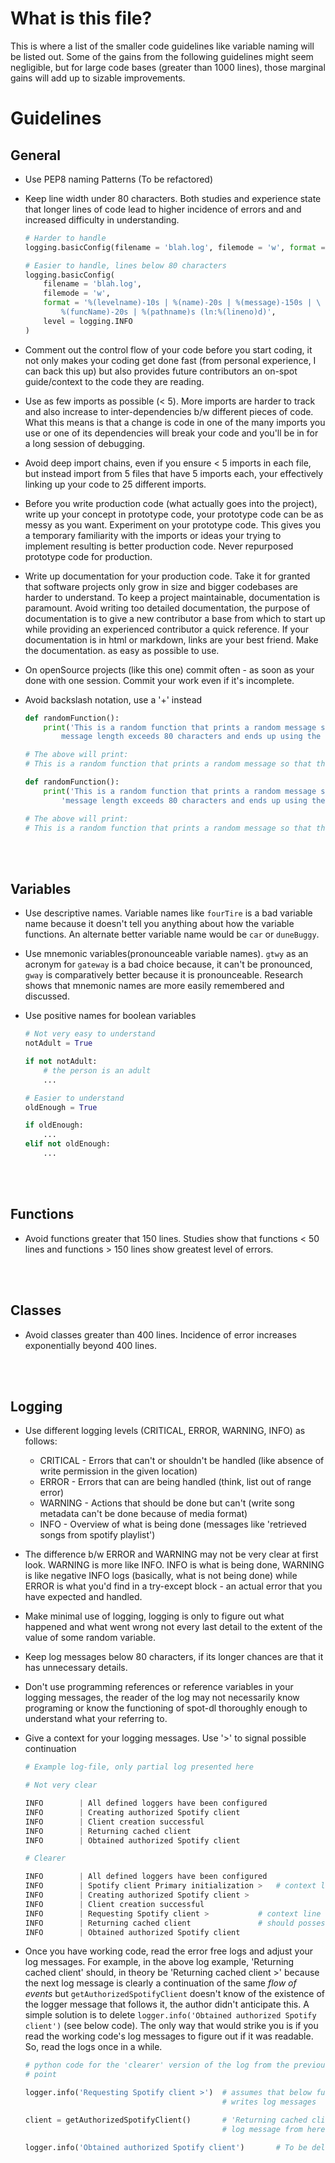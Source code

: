 # What is this file?

This is where a list of the smaller code guidelines like variable naming will
be listed out. Some of the gains from the following guidelines might seem
negligible, but for large code bases (greater than 1000 lines), those marginal
gains will add up to sizable improvements.

# Guidelines

## General

- Use PEP8 naming Patterns (To be refactored)

- Keep line width under 80 characters. Both studies and experience state that
longer lines of code lead to higher incidence of errors and and increased
difficulty in understanding.

    ```python
    # Harder to handle
    logging.basicConfig(filename = 'blah.log', filemode = 'w', format = '%(levelname)-10s | %(name)-20s | %(message)-150s | %(funcName)-20s | %(pathname)s (ln:%(lineno)d)', level = logging.INFO)

    # Easier to handle, lines below 80 characters
    logging.basicConfig(
        filename = 'blah.log',
        filemode = 'w',
        format = '%(levelname)-10s | %(name)-20s | %(message)-150s | \
            %(funcName)-20s | %(pathname)s (ln:%(lineno)d)',
        level = logging.INFO
    )
    ```

- Comment out the control flow of your code before you start coding, it not
only makes your coding get done fast (from personal experience, I can back this
up) but also provides future contributors an on-spot guide/context to the code
they are reading.

- Use as few imports as possible (< 5). More imports are harder to track and
also increase to inter-dependencies b/w different pieces of code. What this
means is that a change is code in one of the many imports you use or one of its
dependencies will break your code and you'll be in for a long session of
debugging.

- Avoid deep import chains, even if you ensure < 5 imports in each file, but
instead import from 5 files that have 5 imports each, your effectively linking
up your code to 25 different imports.

- Before you write production code (what actually goes into the project), write
up your concept in prototype code, your prototype code can be as messy as you
want. Experiment on your prototype code. This gives you a temporary familiarity
with the imports or ideas your trying to implement resulting is better
production code. Never repurposed prototype code for production.

- Write up documentation for your production code. Take it for granted that
software projects only grow in size and bigger codebases are harder to
understand. To keep a project maintainable, documentation is paramount.
Avoid writing too detailed documentation, the purpose of documentation is to
give a new contributor a base from which to start up while providing an
experienced contributor a quick reference. If your documentation is in html or
markdown, links are your best friend. Make the documentation. as easy as
possible to use.

- On openSource projects (like this one) commit often - as soon as your done
with one session. Commit your work even if it's incomplete.

<!-- Have to break 80 character rule here to render the print output correctly
as will be seen during runtime -->

- Avoid backslash notation, use a '+' instead
    ```python
    def randomFunction():
        print('This is a random function that prints a random message so that the \
            message length exceeds 80 characters and ends up using the backslash notation')

    # The above will print:
    # This is a random function that prints a random message so that the         message length exceeds 80 characters and ends up using the backslash notation
    ```
    ```python
    def randomFunction():
        print('This is a random function that prints a random message so that the ' +
            'message length exceeds 80 characters and ends up using the backslash notation')

    # The above will print:
    # This is a random function that prints a random message so that the message length exceeds 80 characters and ends up using the backslash notation
    ```

<br><br>

## Variables

- Use descriptive names. Variable names like `fourTire` is a bad variable name
because it doesn't tell you anything about how the variable functions. An
alternate better variable name would be `car` or `duneBuggy`.

- Use mnemonic variables(pronounceable variable names). `gtwy` as an
acronym for `gateway` is a bad choice because, it can't be pronounced, `gway`
is comparatively better because it is pronounceable. Research shows that
mnemonic names are more easily remembered and discussed.

- Use positive names for boolean variables
    ```python
    # Not very easy to understand
    notAdult = True

    if not notAdult:
        # the person is an adult
        ...
    ```
    ```python
    # Easier to understand
    oldEnough = True

    if oldEnough:
        ...
    elif not oldEnough:
        ...
    ```

<br><br>

## Functions

- Avoid functions greater that 150 lines. Studies show that functions < 50
lines and functions > 150 lines show greatest level of errors.

<br><br>

## Classes

- Avoid classes greater than 400 lines. Incidence of error increases
exponentially beyond 400 lines.

<br><br>

## Logging

- Use different logging levels (CRITICAL, ERROR, WARNING, INFO) as follows:
    - CRITICAL - Errors that can't or shouldn't be handled (like absence of
    write permission in the given location)
    - ERROR - Errors that can are being handled (think, list out of range
    error)
    - WARNING - Actions that should be done but can't (write song metadata
    can't be done because of media format)
    - INFO - Overview of what is being done (messages like 'retrieved
    songs from spotify playlist')

- The difference b/w ERROR and WARNING may not be very clear at first look.
WARNING is more like INFO. INFO is what is being done, WARNING is like negative
INFO logs (basically, what is not being done) while ERROR is what you'd find
in a try-except block - an actual error that you have expected and handled.

- Make minimal use of logging, logging is only to figure out what happened and
what went wrong not every last detail to the extent of the value of some random
variable.

- Keep log messages below 80 characters, if its longer chances are that it has
unnecessary details.

- Don't use programming references or reference variables in your logging
messages, the reader of the log may not necessarily know programing or know the
functioning of spot-dl thoroughly enough to understand what your referring to.

- Give a context for your logging messages. Use '>' to signal possible continuation

    ```python
    # Example log-file, only partial log presented here

    # Not very clear

    INFO        | All defined loggers have been configured
    INFO        | Creating authorized Spotify client
    INFO        | Client creation successful
    INFO        | Returning cached client
    INFO        | Obtained authorized Spotify client

    # Clearer

    INFO        | All defined loggers have been configured
    INFO        | Spotify client Primary initialization >   # context line
    INFO        | Creating authorized Spotify client >
    INFO        | Client creation successful
    INFO        | Requesting Spotify client >           # context line
    INFO        | Returning cached client               # should possess '>'
    INFO        | Obtained authorized Spotify client
    ```

- Once you have working code, read the error free logs and adjust your log
messages. For example, in the above log example, 'Returning cached client'
should, in theory be 'Returning cached client >' because the next log message
is clearly a continuation of the same *flow of events* but
`getAuthorizedSpotifyClient` doesn't know of the existence of the logger
message that follows it, the author didn't anticipate this. A simple solution
is to delete `logger.info('Obtained authorized Spotify client')` (see below
code). The only way that would strike you is if you read the working code's
log messages to figure out if it was readable. So, read the logs once in a
while.

    ```python
    # python code for the 'clearer' version of the log from the previous
    # point

    logger.info('Requesting Spotify client >')  # assumes that below function
                                                # writes log messages

    client = getAuthorizedSpotifyClient()       # 'Returning cached client' 
                                                # log message from here

    logger.info('Obtained authorized Spotify client')       # To be deleted

    ```
